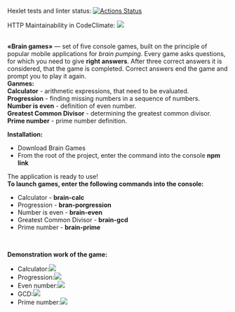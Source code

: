 Hexlet tests and linter status:
[![Actions Status](https://github.com/xocoee/frontend-project-44/workflows/hexlet-check/badge.svg)](https://github.com/xocoee/frontend-project-44/actions)

HTTP Maintainability in CodeClimate:
<a href="https://codeclimate.com/github/xocoee/frontend-project-44/maintainability"><img src="https://api.codeclimate.com/v1/badges/82c59d73510bd57bbc36/maintainability" /></a>

<br>
<b>«Brain games»</b> — set of five console games, built on the principle of popular mobile applications for <i>brain pumping</i>. Every game asks questions, for which you need to give <b>right answers</b>. After three correct answers it is considered, that the game is completed. Correct answers end the game and prompt you to play it again. <br><b>Ganmes:</b></br>
<b>Calculator</b> - arithmetic expressions, that need to be evaluated.<br>
<b>Progression</b> - finding missing numbers in a sequence of numbers.<br>
<b>Number is even</b> - definition of even number.<br>
<b>Greatest Common Divisor</b> - determining the greatest common divisor.<br>
<b>Prime number</b> - prime number definition.
<br>

<b>Installation:</b>
  <ul>
    <li>Download Brain Games</li>
    <li>From the root of the project, enter the command into the console <b>npm link</b></li>
  </ul>
  The application is ready to use!

<br>
<b>To launch games, enter the following commands into the console:</b>
<ul>
  <li>Calculator - <b>brain-calc</b></li>
  <li>Progression - <b>bran-porgression</b></li>
  <li>Number is even - <b>brain-even</b></li>
  <li>Greatest Common Divisor - <b>brain-gcd</b></li>
  <li>Prime number - <b>brain-prime</b></li>
</ul>
  
<br>

<b>Demonstration work of the game:</b>
<ul>
  <li>Calculator:<a href="https://asciinema.org/a/OkJsEakoKM1OODYRgJWyoiQbc" target="_blank"><img src="https://asciinema.org/a/OkJsEakoKM1OODYRgJWyoiQbc.svg" /></a></li>
  <li>Progression:<a href="https://asciinema.org/a/nC9eemJL8NEQXFpzXPJr77L3Z" target="_blank"><img src="https://asciinema.org/a/nC9eemJL8NEQXFpzXPJr77L3Z.svg" /></a></li>
  <li>Even number:<a href="https://asciinema.org/a/mxqITZDVuvtTfgvTWURS6YGeG" target="_blank"><img src="https://asciinema.org/a/mxqITZDVuvtTfgvTWURS6YGeG.svg" /></a></li>
  <li>GCD:<a href="https://asciinema.org/a/GbifvVlx1TQHWJ3mac3BDKIUH" target="_blank"><img src="https://asciinema.org/a/GbifvVlx1TQHWJ3mac3BDKIUH.svg" /></a></li>
  <li>Prime number:<a href="https://asciinema.org/a/oBX4tNyFe0BLF3ueEtBrTjruH" target="_blank"><img src="https://asciinema.org/a/oBX4tNyFe0BLF3ueEtBrTjruH.svg" /></a></li>
</ul>
